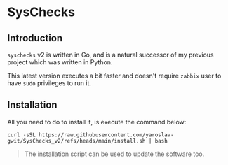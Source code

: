 # SysChecks

## Introduction

`syschecks` v2 is written in Go, and is a natural successor of my previous project which was written in Python.

This latest version executes a bit faster and doesn't require `zabbix` user to have `sudo` privileges to run it.

## Installation

All you need to do to install it, is execute the command below:

```shell
curl -sSL https://raw.githubusercontent.com/yaroslav-gwit/SysChecks_v2/refs/heads/main/install.sh | bash
```

> The installation script can be used to update the software too.
